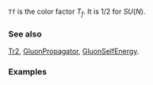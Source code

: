 `Tf` is the color factor $T_f$. It is $1/2$ for $SU(N)$.

### See also

[Tr2](Tr2), [GluonPropagator](GluonPropagator), [GluonSelfEnergy](GluonSelfEnergy).

### Examples